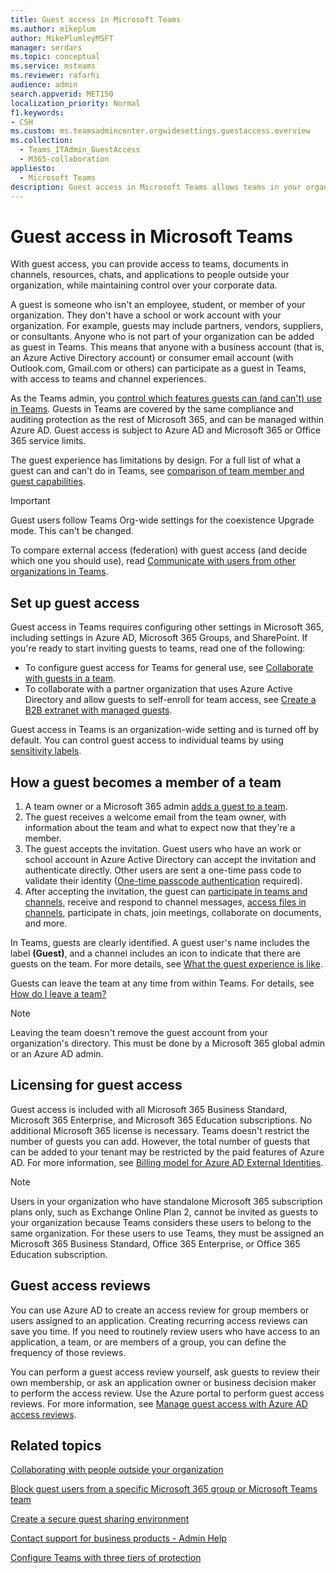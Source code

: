 ```yaml
---
title: Guest access in Microsoft Teams
ms.author: mikeplum
author: MikePlumleyMSFT
manager: serdars
ms.topic: conceptual
ms.service: msteams
ms.reviewer: rafarhi
audience: admin
search.appverid: MET150
localization_priority: Normal
f1.keywords:
- CSH
ms.custom: ms.teamsadmincenter.orgwidesettings.guestaccess.overview
ms.collection: 
  - Teams_ITAdmin_GuestAccess
  - M365-collaboration
appliesto: 
  - Microsoft Teams
description: Guest access in Microsoft Teams allows teams in your organization to collaborate with people outside your organization by granting them access to teams and channels.
---
```


# Guest access in Microsoft Teams

With guest access, you can provide access to teams, documents in channels, resources, chats, and applications to people outside your organization, while maintaining control over your corporate data.

A guest is someone who isn't an employee, student, or member of your organization. They don't have a school or work account with your organization. For example, guests may include partners, vendors, suppliers, or consultants. Anyone who is not part of your organization can be added as guest in Teams. This means that anyone with a business account (that is, an Azure Active Directory account) or consumer email account (with Outlook.com, Gmail.com or others) can participate as a guest in Teams, with access to teams and channel experiences.

As the Teams admin, you [control which features guests can (and can't) use in Teams](manage-guests.md). Guests in Teams are covered by the same compliance and auditing protection as the rest of Microsoft 365, and can be managed within Azure AD. Guest access is subject to Azure AD and Microsoft 365 or Office 365 service limits.

The guest experience has limitations by design. For a full list of what a guest can and can't do in Teams, see [comparison of team member and guest capabilities](guest-experience.md#comparison-of-team-member-and-guest-capabilities).

> [!IMPORTANT]
> Guest users follow Teams Org-wide settings for the coexistence Upgrade mode. This can't be changed.

To compare external access (federation) with guest access (and decide which one you should use), read [Communicate with users from other organizations in Teams](communicate-with-users-from-other-organizations.md).

## Set up guest access

Guest access in Teams requires configuring other settings in Microsoft 365, including settings in Azure AD, Microsoft 365 Groups, and SharePoint. If you're ready to start inviting guests to teams, read one of the following:

- To configure guest access for Teams for general use, see [Collaborate with guests in a team](https://docs.microsoft.com/microsoft-365/solutions/collaborate-as-team).
- To collaborate with a partner organization that uses Azure Active Directory and allow guests to self-enroll for team access, see [Create a B2B extranet with managed guests](https://docs.microsoft.com/microsoft-365/solutions/b2b-extranet).

Guest access in Teams is an organization-wide setting and is turned off by default. You can control guest access to individual teams by using [sensitivity labels](https://docs.microsoft.com/microsoft-365/compliance/sensitivity-labels-teams-groups-sites).

## How a guest becomes a member of a team

1. A team owner or a Microsoft 365 admin [adds a guest to a team](https://support.office.com/article/add-guests-to-a-team-fccb4fa6-f864-4508-bdde-256e7384a14f).
2. The guest receives a welcome email from the team owner, with information about the team and what to expect now that they're a member.
3. The guest accepts the invitation.
  Guest users who have an work or school account in Azure Active Directory can accept the invitation and authenticate directly. Other users are sent a one-time pass code to validate their identity ([One-time passcode authentication](https://docs.microsoft.com/azure/active-directory/external-identities/one-time-passcode) required).
4. After accepting the invitation, the guest can [participate in teams and channels](https://support.office.com/article/df38ae23-8f85-46d3-b071-cb11b9de5499), receive and respond to channel messages, [access files in channels](https://support.office.com/article/access-files-in-channels-c593c78a-27c4-4661-a598-682baa30ca7e), participate in chats, join meetings, collaborate on documents, and more. 

In Teams, guests are clearly identified. A guest user's name includes the label **(Guest)**, and a channel includes an icon to indicate that there are guests on the team. For more details, see [What the guest experience is like](guest-experience.md).
  
Guests can leave the team at any time from within Teams. For details, see  [How do I leave a team?](https://support.office.com/article/leave-a-team-e481005d-3ec6-4694-b300-375472ba4076)

> [!NOTE]
> Leaving the team doesn't remove the guest account from your organization's directory. This must be done by a Microsoft 365 global admin or an Azure AD admin.

## Licensing for guest access

Guest access is included with all Microsoft 365 Business Standard, Microsoft 365 Enterprise, and Microsoft 365 Education subscriptions. No additional Microsoft 365 license is necessary. Teams doesn't restrict the number of guests you can add. However, the total number of guests that can be added to your tenant may be restricted by the paid features of Azure AD. For more information, see [Billing model for Azure AD External Identities](https://docs.microsoft.com/azure/active-directory/b2b/licensing-guidance).

> [!NOTE]
> Users in your organization who have standalone Microsoft 365 subscription plans only, such as Exchange Online Plan 2, cannot be invited as guests to your organization because Teams considers these users to belong to the same organization. For these users to use Teams, they must be assigned an Microsoft 365 Business Standard, Office 365 Enterprise, or Office 365 Education subscription. 

## Guest access reviews

You can use Azure AD to create an access review for group members or users assigned to an application. Creating recurring access reviews can save you time. If you need to routinely review users who have access to an application, a team, or are members of a group, you can define the frequency of those reviews. 

You can perform a guest access review yourself, ask guests to review their own membership, or ask an application owner or business decision maker to perform the access review. Use the Azure portal to perform guest access reviews. For more information, see [Manage guest access with Azure AD access reviews](https://docs.microsoft.com/azure/active-directory/governance/manage-guest-access-with-access-reviews).

## Related topics

[Collaborating with people outside your organization](https://docs.microsoft.com/microsoft-365/solutions/collaborate-with-people-outside-your-organization)

[Block guest users from a specific Microsoft 365 group or Microsoft Teams team](https://docs.microsoft.com/microsoft-365/solutions/per-group-guest-access)

[Create a secure guest sharing environment](https://docs.microsoft.com/microsoft-365/solutions/create-secure-guest-sharing-environment)

[Contact support for business products - Admin Help](https://docs.microsoft.com/microsoft-365/admin/contact-support-for-business-products)

[Configure Teams with three tiers of protection](https://docs.microsoft.com/microsoft-365/solutions/configure-teams-three-tiers-protection)
